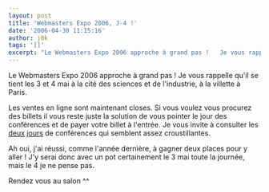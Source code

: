 ```yaml
---
layout: post
title: 'Webmasters Expo 2006, J-4 !'
date: '2006-04-30 11:15:16'
author: j0k
tags: '[]'
excerpt: "Le Webmasters Expo 2006 approche à grand pas !   Je vous rappelle qu'il se tient les 3 et 4 mai à la cité des sciences et de l'industrie, à la villette à Paris.  \n  \nLes ventes en ligne sont maintenant closes. Si vous voulez vous procurez des billets il vous reste juste la solution de vous pointer le jour des conférences et de payer votre billet à      …"
---
```


Le Webmasters Expo 2006 approche à grand pas !   Je vous rappelle qu'il se tient les 3 et 4 mai à la cité des sciences et de l'industrie, à la villette à Paris.

Les ventes en ligne sont maintenant closes. Si vous voulez vous procurez des billets il vous reste juste la solution de vous pointer le jour des conférences et de payer votre billet à l'entrée. Je vous invite à consulter les [deux](http://www.webmasters-expo.com/content/blogcategory/18/69/) [jours](http://www.webmasters-expo.com/content/blogcategory/19/70/) de conférences qui semblent assez croustillantes.

Ah oui, j'ai réussi, comme l'année dernière, à gagner deux places pour y aller ! J'y serai donc avec un pot certainement le 3 mai toute la journée, mais le 4 je ne pense pas.

Rendez vous au salon ^^
